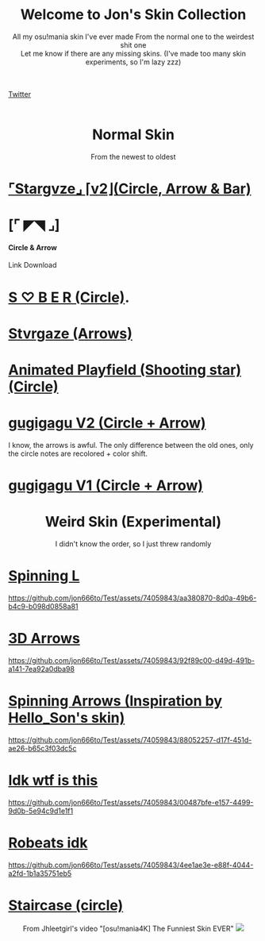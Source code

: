 
<h1 align="center">Welcome to Jon's Skin Collection</h1>
<p align="center">
All my osu!mania skin I've ever made
From the normal one to the weirdest shit one<br>
Let me know if there are any missing skins.
(I've made too many skin experiments, so I'm lazy zzz)
</p>
<br>
<br>
<a href="https://x.com/jonetoooooooo">Twitter</a>
<br>
<br>
<h1 align="center">Normal Skin</h1>
<p align="center">From the newest to oldest</p>

# [⌜Stargvze⌟ ⌈v2⌋(Circle, Arrow & Bar)](https://www.youtube.com/watch?v=X3XehqX7Epg&t=16s)
# [⌜ ◤◥ ⌟]
<h4>Circle & Arrow</h4>
<a href="https://x.com/jonetoooooooo/status/1792963566649352341" style="text-decoration: none;">Link Download</a>


# [S ♡ B E R (Circle)](https://www.mediafire.com/file/9xf8gs1y2iar9co/%25E2%2588%2598_S_%25E2%2599%25A1_B_E_R_%25E2%2588%2598.osk/file).
  
# [Stvrgaze (Arrows)](https://www.mediafire.com/file/vf02fm6jiy8odxp/-_Stargvze.osk/file)

# [Animated Playfield (Shooting star) (Circle)](https://www.mediafire.com/file/9isctxxh91eobgw/Stargaze_Playfield.osk/file)

# [gugigagu V2 (Circle + Arrow)](https://www.mediafire.com/file/iimtsco9zflct0c/-_gugigagu_V2.osk/file)
 I know, the arrows is awful.
 The only difference between the old ones, only the circle notes are recolored + color shift.
  
# [gugigagu V1 (Circle + Arrow)](https://www.mediafire.com/file/yo4n3dm1rfqahut/-_gugigagu_V1.osk/file)


  <h1 align="center">Weird Skin (Experimental)</h1>
<p align="center">I didn't know the order, so I just threw randomly</p>

# [Spinning L](https://www.mediafire.com/file/5oli0zaip84acgm/%2528Spinning_L%2529.osk/file)
https://github.com/jon666to/Test/assets/74059843/aa380870-8d0a-49b6-b4c9-b098d0858a81

# [3D Arrows](https://www.mediafire.com/file/9idsx3gf4t46io6/3D_Arrows.osk/file)
https://github.com/jon666to/Test/assets/74059843/92f89c00-d49d-491b-a141-7ea92a0dba98

# [Spinning Arrows (Inspiration by Hello_Son's skin)](https://www.mediafire.com/file/94850hzbwbhozds/Spinning_Arrows.osk/file)
https://github.com/jon666to/Test/assets/74059843/88052257-d17f-451d-ae26-b65c3f03dc5c

# [Idk wtf is this](https://www.mediafire.com/file/j58l2c9kmybm9r2/Spinning+Playfield.osk/file)
https://github.com/jon666to/Test/assets/74059843/00487bfe-e157-4499-9d0b-5e94c9d1e1f1

# [Robeats idk](https://www.mediafire.com/file/4y9eolmch4qein7/Robeats+Typeshot.osk/file)
https://github.com/jon666to/Test/assets/74059843/4ee1ae3e-e88f-4044-a2fd-1b1a35751eb5

# [Staircase (circle)](https://drive.google.com/file/d/1UqQsIArLZMKG_tN_CL70rqESm2ouxqqO/view?usp=sharing)
  <p align="center">
    From Jhleetgirl's video "[osu!mania4K] The Funniest Skin EVER"
    <img src="https://cdn.discordapp.com/attachments/1176554479039037581/1176577498285363373/image.png?ex=656f602f&is=655ceb2f&hm=10921f37935cb4c183ac7ac2591022f77622925d96c891f84e431c1a7aa0aed9&">
  </p>


